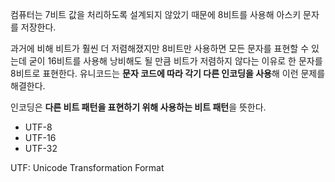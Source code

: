 컴퓨터는 7비트 값을 처리하도록 설계되지 않았기 때문에 8비트를 사용해 아스키 문자를 저장한다.

과거에 비해 비트가 훨씬 더 저렴해졌지만 8비트만 사용하면 모든 문자를 표현할 수 있는데 굳이 16비트를 사용해 낭비해도 될 만큼 비트가 저렴하지 않다는 이유로 한 문자를 8비트로 표현한다.
유니코드는 **문자 코드에 따라 각기 다른 인코딩을 사용**해 이런 문제를 해결한다.

인코딩은 **다른 비트 패턴을 표현하기 위해 사용하는 비트 패턴**을 뜻한다.
- UTF-8
- UTF-16
- UTF-32

UTF: Unicode Transformation Format